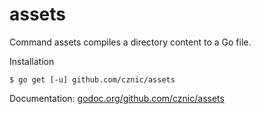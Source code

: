# assets

Command assets compiles a directory content to a Go file.

Installation

    $ go get [-u] github.com/cznic/assets

Documentation: [godoc.org/github.com/cznic/assets](http://godoc.org/github.com/cznic/assets)

